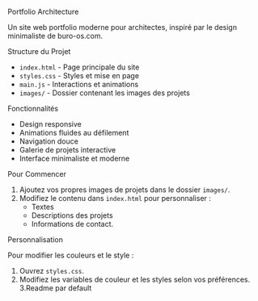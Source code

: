  Portfolio Architecture

Un site web portfolio moderne pour architectes, inspiré par le design minimaliste de buro-os.com.

 Structure du Projet

- `index.html` - Page principale du site
- `styles.css` - Styles et mise en page
- `main.js` - Interactions et animations
- `images/` - Dossier contenant les images des projets

 Fonctionnalités

- Design responsive
- Animations fluides au défilement
- Navigation douce
- Galerie de projets interactive
- Interface minimaliste et moderne

 Pour Commencer

1. Ajoutez vos propres images de projets dans le dossier `images/`.
2. Modifiez le contenu dans `index.html` pour personnaliser :
   - Textes
   - Descriptions des projets
   - Informations de contact.

 Personnalisation

Pour modifier les couleurs et le style :
1. Ouvrez `styles.css`.
2. Modifiez les variables de couleur et les styles selon vos préférences.
3.Readme par default
